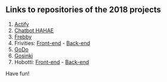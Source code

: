## Links to repositories of the 2018 projects

1. [Actify](https://github.com/RohanNg/pimap-mobile)
2. [Chatbot HAHAE](https://github.com/Apollina/InnovationProject)
3. [Frebby](https://github.com/mikkoisa/HEL-project/tree/master/myProjo)
4. Frivities: [Front-end](https://github.com/ChanhNguyen17/freedomHumblers) - [Back-end](https://github.com/ChanhNguyen17/events)
5. [GoDo](https://github.com/RikuMantysalo/GODO)
6. [Gosinki](https://github.com/KagaK2/InnovationProject)
7. Hobotti: [Front-end](https://github.com/buckfast/hel-project) - [Back-end](https://github.com/STaskinen/Hobotti-Backend) 
<!--- 8. [Hobby](https://github.com/HaoZhang95/HiSocial) --->

Have fun!
